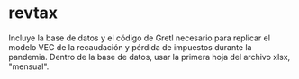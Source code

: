 # revtax
Incluye la base de datos y el código de Gretl necesario para replicar el modelo VEC de la recaudación y pérdida de impuestos durante la pandemia.
Dentro de la base de datos, usar la primera hoja del archivo xlsx, "mensual".

